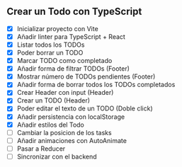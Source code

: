 ## Crear un Todo con TypeScript

- [x] Inicializar proyecto con Vite
- [x] Añadir linter para TypeScript + React
- [x] Listar todos los TODOs
- [x] Poder borrar un TODO
- [x] Marcar TODO como completado
- [x] Añadir forma de filtrar TODOs (Footer)
- [x] Mostrar número de TODOs pendientes (Footer)
- [x] Añadir forma de borrar todos los TODOs completados
- [x] Crear Header con input (Header)
- [x] Crear un TODO (Header)
- [x] Poder editar el texto de un TODO (Doble click)
- [x] Añadir persistencia con localStorage
- [x] Añadir estilos del Todo
- [ ] Cambiar la posicion de los tasks
- [ ] Añadir animaciones con AutoAnimate
- [ ] Pasar a Reducer
- [ ] Sincronizar con el backend

